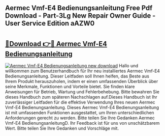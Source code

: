 ## Aermec Vmf-E4 Bedienungsanleitung Free Pdf Download - Part-3Lg New Repair Owner Guide - User Service Edition aAZW0

# <h2><a href="http://df2vc1u.blite.top/?on=Aermec+Vmf-E4+Bedienungsanleitung">🔗Download 👉🔴 Aermec Vmf-E4 Bedienungsanleitung</a></h2>

[![Aermec Vmf-E4 Bedienungsanleitung new download](https://i.imgur.com/lujVjoI.png)](http://df2vc1u.blite.top/?on=Aermec+Vmf-E4+Bedienungsanleitung)
Hallo und willkommen zum Benutzerhandbuch für Ihr neu installiertes Aermec Vmf-E4 Bedienungsanleitung. Dieser Leitfaden soll Ihnen helfen, das Beste aus Ihrem Produkt herauszuholen, indem er einen umfassenden Überblick über seine Merkmale, Funktionen und Vorteile bietet. Sie finden klare Anweisungen für Betrieb, Wartung und Fehlerbehebung. Bitte bewahren Sie dieses Handbuch zum späteren Nachschlagen auf.Dieses Handbuch ist Ihr zuverlässiger Leitfaden für die effektive Verwendung Ihres neuen Aermec Vmf-E4 Bedienungsanleitung. Dieses Aermec Vmf-E4 Bedienungsanleitung ist mit umfassenden Funktionen ausgestattet, um Ihren unterschiedlichen Anforderungen gerecht zu werden. Bitte teilen Sie Ihre Gedanken Aermec Vmf-E4 BedienungsanleitungD. Ihr Feedback ist für uns von unschätzbarem Wert. Bitte teilen Sie Ihre Gedanken und Vorschläge mit.
